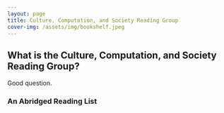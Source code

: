 ```yaml
---
layout: page
title: Culture, Computation, and Society Reading Group
cover-img: /assets/img/bookshelf.jpeg
---
```


## What is the Culture, Computation, and Society Reading Group?

Good question.



### An Abridged Reading List
